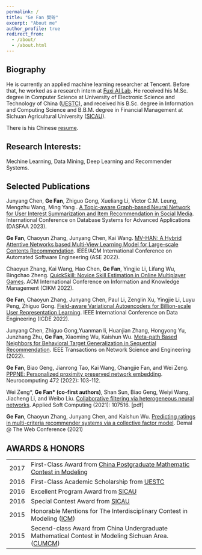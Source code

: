 ```yaml
---
permalink: /
title: "Ge Fan 樊哿"
excerpt: "About me"
author_profile: true
redirect_from: 
  - /about/
  - /about.html
---
```


Biography
---
He is currently an applied machine learning researcher at Tencent. Before that, he worked as a research intern at [Fuxi AI Lab](https://fuxi.163.com/en/). He received his M.Sc. degree in Computer Science at University of Electronic Science and Technology of China ([UESTC](http://en.uestc.edu.cn/)), and received his B.Sc. degree in Information and Computing Science and B.B.M. degree in Financial Management at Sichuan Agricultural University ([SICAU](http://english.sicau.edu.cn/)).

There is his Chinese [resume](../files/resume_zh_CN.pdf).

Research Interests:
---
Mechine Learning, Data Mining, Deep Learning and Recommender Systems.

Selected Publications
---
Junyang Chen, **Ge Fan**, Zhiguo Gong, Xueliang Li, Victor C.M. Leung, Mengzhu Wang, Ming Yang . [A Topic-aware Graph-based Neural Network for User Interest Summarization and Item Recommendation in Social Media](). International Conference on Database Systems for Advanced Applications (DASFAA 2023).

**Ge Fan**, Chaoyun Zhang, Junyang Chen, Kai Wang. [MV-HAN: A Hybrid Attentive Networks based Multi-View Learning Model for Large-scale Contents Recommendation](http://fange.pro/files/2022MVHAN.pdf). IEEE/ACM International Conference on Automated Software Engineering (ASE 2022).

Chaoyun Zhang, Kai Wang, Hao Chen, **Ge Fan**, Yingjie Li, Lifang Wu, Bingchao Zheng. [QuickSkill: Novice Skill Estimation in Online Multiplayer Games](http://fange.pro/files/2022QuickSkill.pdf). ACM International Conference on Information and Knowledge Management (CIKM 2022).

**Ge Fan**, Chaoyun Zhang, Junyang Chen, Paul Li, Zenglin Xu, Yingjie Li, Luyu Peng, Zhiguo Gong. [Field-aware Variational Autoencoders for Billion-scale User Representation Learning](http://fange.pro/files/2022FVAE.pdf). IEEE International Conference on Data Engineering (ICDE 2022).

Junyang Chen, Zhiguo Gong,Yuanman li, Huanjian Zhang, Hongyong Yu, Junzhang Zhu, **Ge Fan**, Xiaoming Wu, Kaishun Wu. [Meta-path Based Neighbors for Behavioral Target Generalization in Sequential Recommendation](http://fange.pro/files/2022Meta-path.pdf).
IEEE Transactions on Network Science and Engineering (2022).

**Ge Fan**, Biao Geng, Jianrong Tao, Kai Wang, Changjie Fan, and Wei Zeng. [PPPNE: Personalized proximity preserved network embedding](http://fange.pro/files/2021PPPNE.pdf). Neurocomputing 472 (2022): 103-112.

Wei Zeng\*, **Ge Fan\* (co-first authors)**, Shan Sun, Biao Geng, Weiyi Wang, Jiacheng Li, and Weibo Liu. [Collaborative filtering via heterogeneous neural networks](http://fange.pro/files/2021Collaborative.pdf). Applied Soft Computing (2021): 107516.  [pdf]

**Ge Fan**, Chaoyun Zhang, Junyang Chen, and Kaishun Wu. [Predicting ratings in multi-criteria recommender systems via a collective factor model](http://fange.pro/files/2021Predicting.pdf). Demal @ The Web Conference (2021)

AWARDS & HONORS
---

| |  |
|-------- | ------ |   
| 2017 | First-Class Award from [China Postgraduate Mathematic Contest in Modeling](http://gmcm.seu.edu.cn) | 
| 2016 | First-Class Academic Scholarship from [UESTC](http://en.uestc.edu.cn/)|
| 2016 | Excellent Program Award from [SICAU](http://english.sicau.edu.cn/)|
| 2016 | Special Contest Award from [SICAU](http://english.sicau.edu.cn/)|
| 2015 | Honorable Mentions for The Interdisciplinary Contest in Modeling ([ICM](http://www.comap.com/undergraduate/contests/icm/)) |
| 2015 | Secend-class Award from China Undergraduate Mathematical Contest in Modeling Sichuan Area. ([CUMCM](http://www.mcm.edu.cn/)) |
